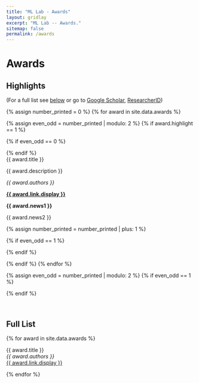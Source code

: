 ```yaml
---
title: "ML Lab - Awards"
layout: gridlay
excerpt: "ML Lab -- Awards."
sitemap: false
permalink: /awards
---
```



# Awards

## Highlights

(For a full list see [below](#full-list) or go to [Google Scholar](https://scholar.google.ch/citations?user=TqxYWZsAAAAJ), [ResearcherID](https://www.researcherid.com/rid/D-7763-2012))

{% assign number_printed = 0 %}
{% for award in site.data.awards %}

{% assign even_odd = number_printed | modulo: 2 %}
{% if award.highlight == 1 %}

{% if even_odd == 0 %}
<div class="row">
{% endif %}

<div class="col-sm-6 clearfix">
 <div class="well">
  <pubtit>{{ award.title }}</pubtit>
<!--  <img src="{{ site.url }}{{ site.baseurl }}/images/pubpic/{{ award.image }}" class="img-responsive" width="33%" style="float: left" />-->
  <p>{{ award.description }}</p>
  <p><em>{{ award.authors }}</em></p>
  <p><strong><a href="{{ award.link.url }}">{{ award.link.display }}</a></strong></p>
  <p class="text-danger"><strong> {{ award.news1 }}</strong></p>
  <p> {{ award.news2 }}</p>
 </div>
</div>

{% assign number_printed = number_printed | plus: 1 %}

{% if even_odd == 1 %}
</div>
{% endif %}

{% endif %}
{% endfor %}

{% assign even_odd = number_printed | modulo: 2 %}
{% if even_odd == 1 %}
</div>
{% endif %}

<p> &nbsp; </p>


## Full List

{% for award in site.data.awards %}

  {{ award.title }} <br />
  <em>{{ award.authors }} </em><br /><a href="{{ award.link.url }}">{{ award.link.display }}</a>

{% endfor %}

